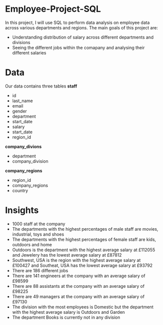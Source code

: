 # Employee-Project-SQL
In this project, I will use SQL to perform data analysis on employee data across various departments and regions.
The main goals of this project are:
- Understanding distribution of salary across different departments and divisions
- Seeing the different jobs within the comapany and analysing their different salaries

# Data
Our data contains three tables
__staff__
- id
- last_name
- email
- gender
- department
- start_date
- salary
- start_date
- region_id

__company_divions__
- department
- company_division

__company_regions__
- region_id
- company_regions
- country

# Insights
- 1000 staff at the company
- The departments with the highest percentages of male staff are movies, industrial, toys and shoes
- The departments with the highest percentages of female staff are kids, outdoors and home
- Outdoors is the department with the highest average salary at £112055 and Jewelery has the lowest average salary at £87812
- Southwest, USA is the region with the highest average salary at £100427 and Southeat, USA has the lowest average salary at £93792
- There are 186 different jobs
- There are 141 engineers at the company with an average salary of £98599
- There are 88 assistants at the company with an average salary of £98225
- There are 49 managers at the company with an average salary of £97130
- The division with the most employees is Domestic but the department with the highest average salary is Outdoors and Garden
- The department Books is currently not in any division
